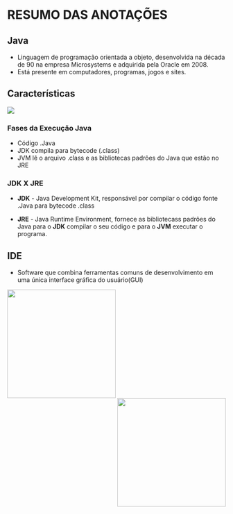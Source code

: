 # RESUMO DAS ANOTAÇÕES



## Java

- Linguagem de programação orientada a objeto, desenvolvida na década de 90 na empresa Microsystems e adquirida pela Oracle em 2008.
- Está presente em computadores, programas, jogos e sites.

## Características

<img src="https://imgs.search.brave.com/B3dtTUejkyzQaK1h1WDANdBOhlI6fzSaWvyOAddX7uQ/rs:fit:674:291:1/g:ce/aHR0cHM6Ly9jcmVh/dGl2aWRhZGNvZGlm/aWNhZGEuY29tL3dw/LWNvbnRlbnQvdXBs/b2Fkcy8yMDE5LzA3/L0RpYWdyYW1hLW1h/cXVpbmEtdmlydHVh/bC1kZS1qYXZhLUpW/TS5qcGc"/>

### Fases da Execução Java

- Código .Java
- JDK compila para bytecode (.class)
- JVM lê o arquivo .class e as bibliotecas padrões do Java que estão no JRE



### JDK X JRE

- **JDK** - Java Development Kit, responsável por compilar o código fonte .Java para bytecode .class

- **JRE** - Java Runtime Environment, fornece as bibliotecass padrões do Java para o **JDK** compilar o seu código e para o **JVM** executar o programa.

  

## IDE

- Software que combina ferramentas comuns de desenvolvimento em uma única interface gráfica do usuário(GUI)



<div style="display:inline_block">

<img align="left" height="250em" src="https://user-images.githubusercontent.com/93049899/218278979-ab4d2183-8d40-4639-80b0-161586bf20ba.png"/>

<img align="right" height="250em" src="https://user-images.githubusercontent.com/93049899/218278980-9c83fb16-e082-4705-8989-6dbcd5d3d90f.png"/>

</div>